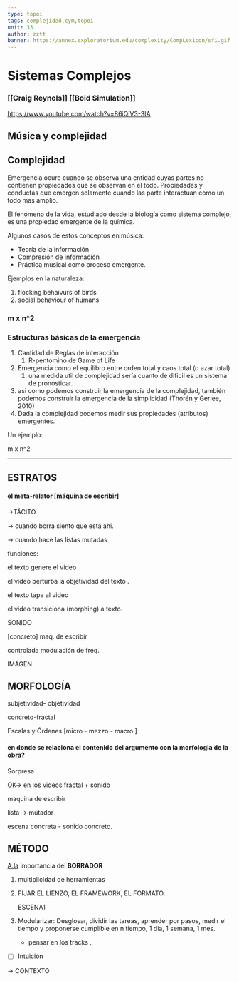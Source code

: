 ```yaml
---
type: topoi
tags: complejidad,cym,topoi
unit: 33
author: zztt
banner: https://annex.exploratorium.edu/complexity/CompLexicon/sfi.gif
---
```


# Sistemas Complejos

### \[\[Craig Reynols]] \[\[Boid Simulation]]

https://www.youtube.com/watch?v=86iQiV3-3IA

## Música y complejidad

## Complejidad

Emergencia ocure cuando se observa una entidad cuyas partes no contienen propiedades que se observan en el todo. Propiedades y conductas que emergen solamente cuando las parte interactuan como un todo mas amplio.

El fenómeno de la vida, estudiado desde la biología como sistema complejo, es una propiedad emergente de la química.

Algunos casos de estos conceptos en música:

* Teoría de la información
* Compresión de información
* Práctica musical como proceso emergente.

Ejemplos en la naturaleza:

1. flocking behaivurs of birds
2. social behaviour of humans

&#x20;

### m x n^2

### Estructuras básicas de la emergencia

1. Cantidad de Reglas de interacción
   1. R-pentomino de Game of Life
2. Emergencia como el equilibro entre orden total y caos total (o azar total)
   1. una medida util de complejidad sería cuanto de dificil es un sistema de pronosticar.
3. asi como podemos construir la emergencia de la complejidad, también podemos construir la emergencia de la simplicidad (Thorén y Gerlee, 2010)
4. Dada la complejidad podemos medir sus propiedades (atributos) emergentes.

Un ejemplo:

m x n^2

***

## ESTRATOS

#### **el meta-relator \[máquina de escribir]**

→TÁCITO

→ cuando borra siento que está ahi.

→ cuando hace las listas mutadas

funciones:

el texto genere el video

el video perturba la objetividad del texto .

el texto tapa al video

el video transiciona (morphing) a texto.

SONIDO

\[concreto] maq. de escribir

controlada modulación de freq.

IMAGEN

## MORFOLOGÍA

subjetividad- objetividad

concreto-fractal

Escalas y Órdenes \[micro - mezzo - macro ]

#### en donde se relaciona el contenido del argumento con la morfologia de la obra?

Sorpresa

OK→ en los videos fractal + sonido

maquina de escribir

lista → mutador

escena concreta - sonido concreto.

## MÉTODO

[A.la](http://a.la) importancia del **BORRADOR**

1. multiplicidad de herramientas
2.  FIJAR EL LIENZO, EL FRAMEWORK, EL FORMATO.

    ESCENA1
3. Modularizar: Desglosar, dividir las tareas, aprender por pasos, medir el tiempo y proponerse cumplible en n tiempo, 1 dia, 1 semana, 1 mes.
   * pensar en los tracks .

* [ ] Intuición

→ CONTEXTO
